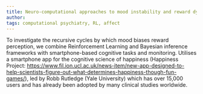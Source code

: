 ```yaml
---
title: Neuro-computational approaches to mood instability and reward dysregulation
author: 
tags: computational psychiatry, RL, affect 
---
```


To investigate the recursive cycles by which mood biases reward perception, we combine 
Reinforcement Learning and Bayesian inference frameworks with smartphone-based cognitive 
tasks and monitoring. Utilises a smartphone app for the cognitive science of happiness 
(Happiness Project: https://www.fil.ion.ucl.ac.uk/news-item/new-app-designed-to-help-scientists-figure-out-what-determines-happiness-though-fun-games/), led by Robb Rutledge (Yale University) which has over 15,000 users 
and has already been adopted by many clinical studies worldwide.

